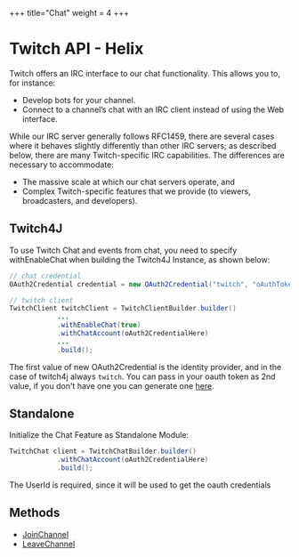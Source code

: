 +++
title="Chat"
weight = 4
+++

# Twitch API - Helix

Twitch offers an IRC interface to our chat functionality. This allows you to, for instance:

* Develop bots for your channel.
* Connect to a channel’s chat with an IRC client instead of using the Web interface.

While our IRC server generally follows RFC1459, there are several cases where it behaves slightly differently than other IRC servers; as described below, there are many Twitch-specific IRC capabilities. The differences are necessary to accommodate:

* The massive scale at which our chat servers operate, and
* Complex Twitch-specific features that we provide (to viewers, broadcasters, and developers).

## Twitch4J

To use Twitch Chat and events from chat, you need to specify withEnableChat when building the Twitch4J Instance, as shown below:

```java
// chat credential
OAuth2Credential credential = new OAuth2Credential("twitch", "oAuthTokenHere");

// twitch client
TwitchClient twitchClient = TwitchClientBuilder.builder()
            ...
            .withEnableChat(true)
            .withChatAccount(oAuth2CredentialHere)
            ...
            .build();
```

The first value of new OAuth2Credential is the identity provider, and in the case of twitch4j always `twitch`.
You can pass in your oauth token as 2nd value, if you don't have one you can generate one [here](https://twitchtokengenerator.com/).

## Standalone

Initialize the Chat Feature as Standalone Module:

```java
TwitchChat client = TwitchChatBuilder.builder()
			.withChatAccount(oAuth2CredentialHere)
            .build();
```

The UserId is required, since it will be used to get the oauth credentials 

## Methods

* [JoinChannel](./join-channel.md)
* [LeaveChannel](./leave-channel.md)
